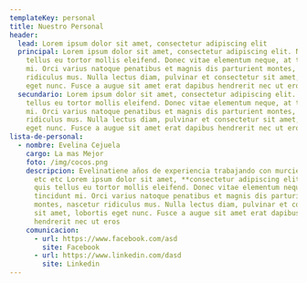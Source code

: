 ```yaml
---
templateKey: personal
title: Nuestro Personal
header:
  lead: Lorem ipsum dolor sit amet, consectetur adipiscing elit
  principal: Lorem ipsum dolor sit amet, consectetur adipiscing elit. Nulla quis
    tellus eu tortor mollis eleifend. Donec vitae elementum neque, at tincidunt
    mi. Orci varius natoque penatibus et magnis dis parturient montes, nascetur
    ridiculus mus. Nulla lectus diam, pulvinar et consectetur sit amet, lobortis
    eget nunc. Fusce a augue sit amet erat dapibus hendrerit nec ut eros
  secundario: Lorem ipsum dolor sit amet, consectetur adipiscing elit. Nulla quis
    tellus eu tortor mollis eleifend. Donec vitae elementum neque, at tincidunt
    mi. Orci varius natoque penatibus et magnis dis parturient montes, nascetur
    ridiculus mus. Nulla lectus diam, pulvinar et consectetur sit amet, lobortis
    eget nunc. Fusce a augue sit amet erat dapibus hendrerit nec ut eros
lista-de-personal:
  - nombre: Evelina Cejuela
    cargo: La mas Mejor
    foto: /img/cocos.png
    descripcion: Evelinatiene años de experiencia trabajando con murcielagos y aves
      etc etc Lorem ipsum dolor sit amet, **consectetur adipiscing elit**. Nulla
      quis tellus eu tortor mollis eleifend. Donec vitae elementum neque, at
      tincidunt mi. Orci varius natoque penatibus et magnis dis parturient
      montes, nascetur ridiculus mus. Nulla lectus diam, pulvinar et consectetur
      sit amet, lobortis eget nunc. Fusce a augue sit amet erat dapibus
      hendrerit nec ut eros
    comunicacion:
      - url: https://www.facebook.com/asd
        site: Facebook
      - url: https://www.linkedin.com/dasd
        site: Linkedin
---
```


